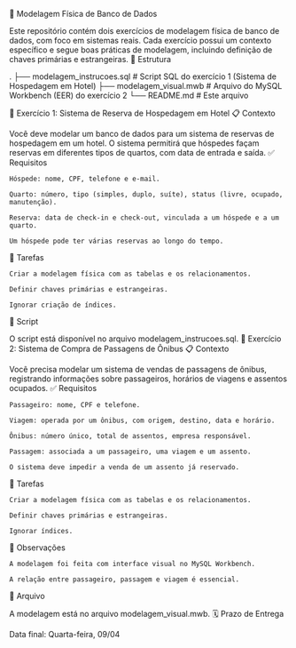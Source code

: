 📘 Modelagem Física de Banco de Dados

Este repositório contém dois exercícios de modelagem física de banco de dados, com foco em sistemas reais. Cada exercício possui um contexto específico e segue boas práticas de modelagem, incluindo definição de chaves primárias e estrangeiras.
📁 Estrutura

.
├── modelagem_instrucoes.sql     # Script SQL do exercício 1 (Sistema de Hospedagem em Hotel)
├── modelagem_visual.mwb         # Arquivo do MySQL Workbench (EER) do exercício 2
└── README.md                    # Este arquivo

🏨 Exercício 1: Sistema de Reserva de Hospedagem em Hotel
📋 Contexto

Você deve modelar um banco de dados para um sistema de reservas de hospedagem em um hotel. O sistema permitirá que hóspedes façam reservas em diferentes tipos de quartos, com data de entrada e saída.
✅ Requisitos

    Hóspede: nome, CPF, telefone e e-mail.

    Quarto: número, tipo (simples, duplo, suíte), status (livre, ocupado, manutenção).

    Reserva: data de check-in e check-out, vinculada a um hóspede e a um quarto.

    Um hóspede pode ter várias reservas ao longo do tempo.

📌 Tarefas

    Criar a modelagem física com as tabelas e os relacionamentos.

    Definir chaves primárias e estrangeiras.

    Ignorar criação de índices.

📂 Script

O script está disponível no arquivo modelagem_instrucoes.sql.
🚌 Exercício 2: Sistema de Compra de Passagens de Ônibus
📋 Contexto

Você precisa modelar um sistema de vendas de passagens de ônibus, registrando informações sobre passageiros, horários de viagens e assentos ocupados.
✅ Requisitos

    Passageiro: nome, CPF e telefone.

    Viagem: operada por um ônibus, com origem, destino, data e horário.

    Ônibus: número único, total de assentos, empresa responsável.

    Passagem: associada a um passageiro, uma viagem e um assento.

    O sistema deve impedir a venda de um assento já reservado.

📌 Tarefas

    Criar a modelagem física com as tabelas e os relacionamentos.

    Definir chaves primárias e estrangeiras.

    Ignorar índices.

🧩 Observações

    A modelagem foi feita com interface visual no MySQL Workbench.

    A relação entre passageiro, passagem e viagem é essencial.

📂 Arquivo

A modelagem está no arquivo modelagem_visual.mwb.
🗓️ Prazo de Entrega

Data final: Quarta-feira, 09/04
